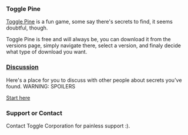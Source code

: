 ### Toggle Pine

[Toggle Pine](https://togglecorporation.github.io/pine/info) is a fun game, some say there's secrets to find, it seems doubtful, though.

Toggle Pine is free and will always be, you can download it from the versions page, simply navigate there, select a version, and finaly decide what type of download you want.

### [Discussion](#Discussion)

Here's a place for you to discuss with other people about secrets you've found. WARNING: SPOILERS

[Start here](/discuss)

### Support or Contact

Contact Toggle Corporation for painless support :).
